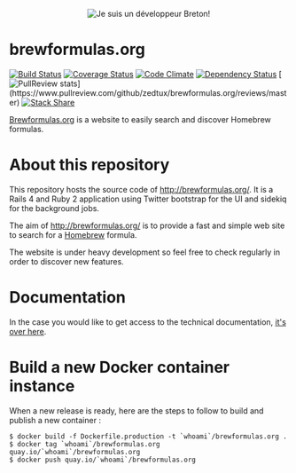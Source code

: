 <p align="center">
  <img src="https://raw.github.com/zedtux/gpair/master/media/developpeur_breton_logo.png" alt="Je suis un développeur Breton!"/>
</p>

# brewformulas.org

[![Build Status](https://travis-ci.org/zedtux/brewformulas.org.png?branch=master)](https://travis-ci.org/zedtux/brewformulas.org) [![Coverage Status](https://coveralls.io/repos/zedtux/brewformulas.org/badge.png)](https://coveralls.io/r/zedtux/brewformulas.org) [![Code Climate](https://codeclimate.com/github/zedtux/brewformulas.org.png)](https://codeclimate.com/github/zedtux/brewformulas.org) [![Dependency Status](https://gemnasium.com/zedtux/brewformulas.org.png)](https://gemnasium.com/zedtux/brewformulas.org) [![PullReview stats](https://www.pullreview.com/github/zedtux/brewformulas.org/badges/master.svg?)](https://www.pullreview.com/github/zedtux/brewformulas.org/reviews/master) [![Stack Share](http://img.shields.io/badge/tech-stack-0690fa.svg?style=flat)](http://stackshare.io/zedtux/brewformulas-org)

[Brewformulas.org](http://brewformulas.org) is a website to easily search and discover Homebrew formulas.

# About this repository

This repository hosts the source code of http://brewformulas.org/.
It is a Rails 4 and Ruby 2 application using Twitter bootstrap for the UI and sidekiq for the background jobs.

The aim of http://brewformulas.org/ is to provide a fast and simple web site to search for a [Homebrew](https://github.com/Homebrew/homebrew) formula.

The website is under heavy development so feel free to check regularly in order to discover new features.

# Documentation

In the case you would like to get access to the technical documentation,
[it's over here](http://rdoc.info/github/zedtux/brewformulas.org/master/frames).

# Build a new Docker container instance

When a new release is ready, here are the steps to follow to build and publish
a new container :

```
$ docker build -f Dockerfile.production -t `whoami`/brewformulas.org .
$ docker tag `whoami`/brewformulas.org quay.io/`whoami`/brewformulas.org
$ docker push quay.io/`whoami`/brewformulas.org
```
